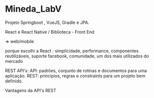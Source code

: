 # Mineda_LabV
Projeto Springboot , VueJS, Gradle e JPA.

React e React Native / Biblioteca - Front End

=> web/mobile

porque escolhi a React : simplicidade, performance, componentes reutilizáveis, suporte facebook, comunidade, um dos mais utilizados do mercado

REST API's: 
API: padrões, conjunto de rotinas e documentos para uma aplicação.
REST: principios, regras e constraints para um projeto bem definido.

Vantagens da API's REST

